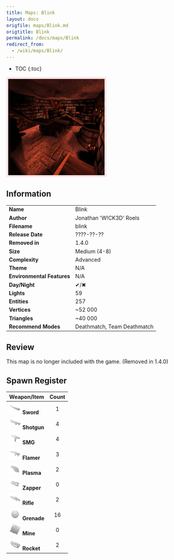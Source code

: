 ```yaml
---
title: Maps: Blink
layout: docs
origfile: maps/Blink.md
origtitle: Blink
permalink: /docs/maps/Blink
redirect_from:
  - /wiki/maps/Blink/
---
```

* TOC
{:toc}
<img style='border:5px solid #ffe0e0e0' src="../images/maps/blink.png" width="256px" />

## Information

|                            |                                          |
|----------------------------|------------------------------------------|
| **Name**                   | Blink                                    |
| **Author**                 | Jonathan 'W!CK3D' Roels                  |
| **Filename**               | blink                                    |
| **Release Date**           | ????-??-??                               |
| **Removed in**             | 1.4.0                                    |
| **Size**                   | Medium (4-8)                             |
| **Complexity**             | Advanced                                 |
| **Theme**                  | N/A                                      |
| **Environmental Features** | N/A                                      |
| **Day/Night**              | ✔/✖                                      |
| **Lights**                 | 59                                       |
| **Entities**               | 257                                      |
| **Vertices**               | ~52 000                                  |
| **Triangles**              | ~40 000                                  |
| **Recommend Modes**        | Deathmatch, Team Deathmatch              |

## Review

This map is no longer included with the game. (Removed in 1.4.0)

## Spawn Register

| Weapon/Item                                                         | Count |
|---------------------------------------------------------------------|:-----:|
| <img src="../images/weapons/sword.png" width="32px"/> **Sword**     |   1   |
| <img src="../images/weapons/shotgun.png" width="32px"/> **Shotgun** |   4   |
| <img src="../images/weapons/smg.png" width="32px"/> **SMG**         |   4   |
| <img src="../images/weapons/flamer.png" width="32px"/> **Flamer**   |   3   |
| <img src="../images/weapons/plasma.png" width="32px"/> **Plasma**   |   2   |
| <img src="../images/weapons/zapper.png" width="32px"/> **Zapper**   |   0   |
| <img src="../images/weapons/rifle.png" width="32px"/> **Rifle**     |   2   |
| <img src="../images/weapons/grenade.png" width="32px"/> **Grenade** |  16   |
| <img src="../images/weapons/mine.png" width="32px"/> **Mine**       |   0   |
| <img src="../images/weapons/rocket.png" width="32px"/> **Rocket**   |   2   |
